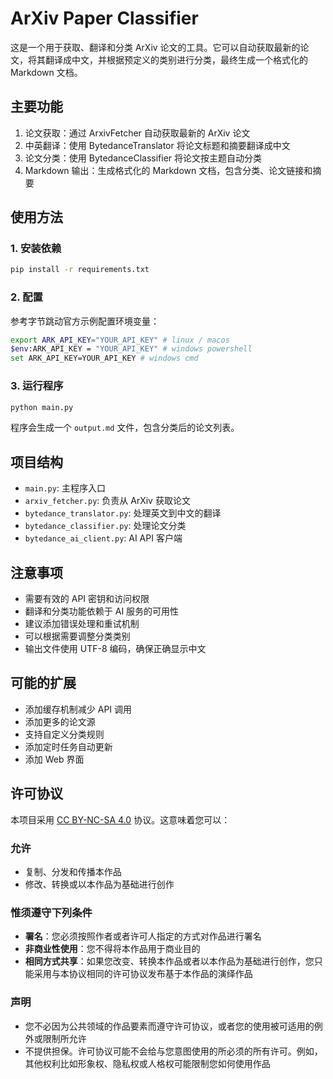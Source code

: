 # ArXiv Paper Classifier

这是一个用于获取、翻译和分类 ArXiv 论文的工具。它可以自动获取最新的论文，将其翻译成中文，并根据预定义的类别进行分类，最终生成一个格式化的 Markdown 文档。

## 主要功能

1. 论文获取：通过 ArxivFetcher 自动获取最新的 ArXiv 论文
2. 中英翻译：使用 BytedanceTranslator 将论文标题和摘要翻译成中文
3. 论文分类：使用 BytedanceClassifier 将论文按主题自动分类
4. Markdown 输出：生成格式化的 Markdown 文档，包含分类、论文链接和摘要

## 使用方法
### 1. 安装依赖

```bash
pip install -r requirements.txt
```

### 2. 配置

参考字节跳动官方示例配置环境变量：
```bash
export ARK_API_KEY="YOUR_API_KEY" # linux / macos
$env:ARK_API_KEY = "YOUR_API_KEY" # windows powershell
set ARK_API_KEY=YOUR_API_KEY # windows cmd
```

### 3. 运行程序

```bash
python main.py
```
程序会生成一个 `output.md` 文件，包含分类后的论文列表。

## 项目结构
- `main.py`: 主程序入口
- `arxiv_fetcher.py`: 负责从 ArXiv 获取论文
- `bytedance_translator.py`: 处理英文到中文的翻译
- `bytedance_classifier.py`: 处理论文分类
- `bytedance_ai_client.py`: AI API 客户端

## 注意事项

- 需要有效的 API 密钥和访问权限
- 翻译和分类功能依赖于 AI 服务的可用性
- 建议添加错误处理和重试机制
- 可以根据需要调整分类类别
- 输出文件使用 UTF-8 编码，确保正确显示中文

## 可能的扩展

- 添加缓存机制减少 API 调用
- 添加更多的论文源
- 支持自定义分类规则
- 添加定时任务自动更新
- 添加 Web 界面

## 许可协议

本项目采用 [CC BY-NC-SA 4.0](https://creativecommons.org/licenses/by-nc-sa/4.0/) 协议。这意味着您可以：

### 允许
- 复制、分发和传播本作品
- 修改、转换或以本作品为基础进行创作

### 惟须遵守下列条件
- **署名**：您必须按照作者或者许可人指定的方式对作品进行署名
- **非商业性使用**：您不得将本作品用于商业目的
- **相同方式共享**：如果您改变、转换本作品或者以本作品为基础进行创作，您只能采用与本协议相同的许可协议发布基于本作品的演绎作品

### 声明
- 您不必因为公共领域的作品要素而遵守许可协议，或者您的使用被可适用的例外或限制所允许
- 不提供担保。许可协议可能不会给与您意图使用的所必须的所有许可。例如，其他权利比如形象权、隐私权或人格权可能限制您如何使用作品